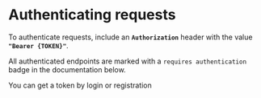 # Authenticating requests

To authenticate requests, include an **`Authorization`** header with the value **`"Bearer {TOKEN}"`**.

All authenticated endpoints are marked with a `requires authentication` badge in the documentation below.

You can get a token by login or registration
